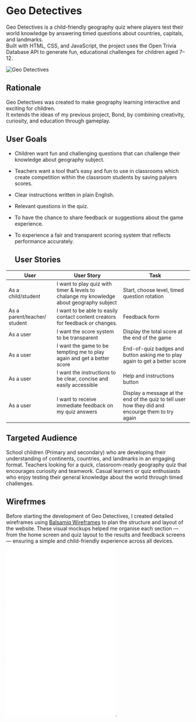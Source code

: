#  Geo Detectives
Geo Detectives is a child-friendly geography quiz where players test their world knowledge by answering timed questions about countries, capitals, and landmarks.  
Built with HTML, CSS, and JavaScript, the project uses the Open Trivia Database API to generate fun, educational challenges for children aged 7–12.

![Geo Detectives](docs/responsive-geo.png)

## Rationale
Geo Detectives was created to make geography learning interactive and exciting for children.  
It extends the ideas of my previous project, Bond, by combining creativity, curiosity, and education through gameplay.

## User Goals
- Children want fun and challenging questions that can challenge their knowledge about geography subject.
- Teachers want a tool that’s easy and fun to use in classrooms which create competition within the classroom students by saving palyers scores.
- Clear instructions written in plain English.
- Relevant questions in the quiz.
- To have the chance to share feedback or suggestions about the game experience.
- To experience a fair and transparent scoring system that reflects performance accurately.


  ## User Stories
| User | User Story | Task |
|----|-------------|-----------------------------|
| As a child/student| I want to play quiz with timer & levels to chalange my knowledge about geography subject| Start, choose level, timed question rotation |
| As a parent/teacher/ student | I want to be able to easily contact content creators for feedback or changes. |  Feedback form |
| As a user | I want the score system to be transparent| Display the total score at the end of the game |
| As a user| I want the game to be tempting me to play again and get a better score | End-of-quiz badges and button asking me to play again to get a better score|
| As a user | I want the instructions to be clear, concise and easily accessible| Help and instructions button |
| As a user | I want to receive immediate feedback on my quiz answers| Display a message at the end of the quiz to tell user how they did and encourge them to try again| 

## Targeted Audience
School children (Primary and secondary) who are developing their understanding of continents, countries, and landmarks in an engaging format.
Teachers  looking for a quick, classroom-ready geography quiz that encourages curiosity and teamwork.
Casual learners or quiz enthusiasts who enjoy testing their general knowledge about the world through timed challenges.

## Wirefrmes
Before starting the development of Geo Detectives, I created detailed wireframes using [Balsamiq Wireframes](https://balsamiq.com/) to plan the structure and layout of the website.
These visual mockups helped me organise each section — from the home screen and quiz layout to the results and feedback screens — ensuring a simple and child-friendly experience across all devices.

![Phone Wireframe](docs/phone-wireframe.pdf)
![Ipad Wireframe](docs/ipad-wireframe.pdf)
![Desktop Wireframe](docs/desktop-wireframe.pdf).









  




